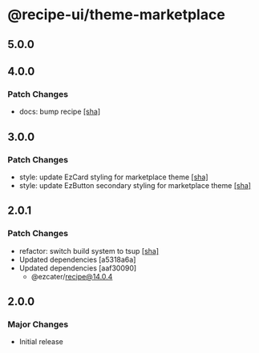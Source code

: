 # @recipe-ui/theme-marketplace

## 5.0.0

## 4.0.0

### Patch Changes

- docs: bump recipe [[sha]](https://github.com/ezcater/recipe/commit/c7f0b772)

## 3.0.0

### Patch Changes

- style: update EzCard styling for marketplace theme [[sha]](https://github.com/ezcater/recipe/commit/96bf5dfd)
- style: update EzButton secondary styling for marketplace theme [[sha]](https://github.com/ezcater/recipe/commit/9603236e)

## 2.0.1

### Patch Changes

- refactor: switch build system to tsup [[sha]](https://github.com/ezcater/recipe/commit/aaf30090)
- Updated dependencies [a5318a6a]
- Updated dependencies [aaf30090]
  - @ezcater/recipe@14.0.4

## 2.0.0

### Major Changes

- Initial release
